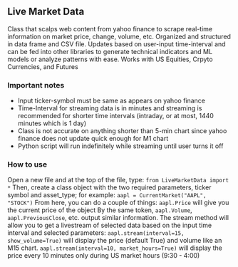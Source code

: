## Live Market Data
Class that scalps web content from yahoo finance to scrape real-time information on market price, change, volume, etc. Organized and structured in data frame and CSV file. Updates based on user-input time-interval and can be fed into other libraries to generate technical indicators and ML models or analyze patterns with ease. Works with US Equities, Crpyto Currencies, and Futures
### Important notes
- Input ticker-symbol must be same as appears on yahoo finance
- Time-Interval for streaming data is in minutes and streaming is recommended for shorter time intervals (intraday, or at most, 1440 minutes which is 1 day)
- Class is not accurate on anything shorter than 5-min chart since yahoo finance does not update quick enough for M1 chart
- Python script will run indefinitely while streaming until user turns it off
### How to use
Open a new file and at the top of the file, type:
`from LiveMarketData import *` 
Then, create a class object with the two required parameters, ticker symbol and asset_type; for example: 
`aapl = CurrentMarket("AAPL", "STOCK")` 
From here, you can do a couple of things: 
`aapl.Price` will give you the current price of the object 
By the same token, `aapl.Volume`, `aapl.PreviousClose`, etc. output similar information. 
The stream method will allow you to get a livestream of selected data based on the input time interval and selected parameters: 
`aapl.stream(interval=15, show_volume=True)` will display the price (default True) and volume like an M15 chart. 
`aapl.stream(interval=10, market_hours=True)` will display the price every 10 minutes only during US market hours (9:30 - 4:00)
